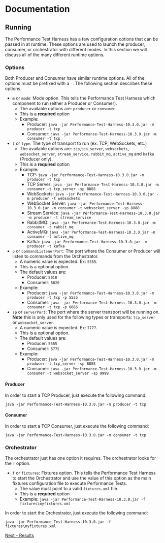 # Documentation

## Running

The Performance Test Harness has a few configuration options that can be passed in at runtime. These options are used to launch the producer, consumer, or orchestrator with different modes. In this section we will discuss all of the many different runtime options.

### Options

Both Producer and Consumer have similar runtime options. All of the options must be prefixed with a `-`. The following section describes these options.

- `m` or `mode`: Mode option. This tells the Performance Test Harness which component to run (either a Producer or Consumer).
  - The available options are: `producer` or `consumer`
  - This is a <b>required</b> option 
  - Example: 
    - Producer: `java -jar Performance-Test-Harness-10.3.0.jar -m producer -t tcp`
    - Consumer: `java -jar Performance-Test-Harness-10.3.0.jar -m consumer -t tcp`
- `t` or `type`: The type of transport to run (ex: TCP, WebSockets, etc.)
  - The available options are: `tcp`,`tcp_server`, `websockets`, `websocket_server`,  `stream_service`, `rabbit_mq`, `active_mq` and `kafka` (Producer only).
  - This is a <b>required</b> option
  - Example: 
    - TCP: `java -jar Performance-Test-Harness-10.3.0.jar -m producer -t tcp`
    - TCP Server: `java -jar Performance-Test-Harness-10.3.0.jar -m consumer -t tcp_server -sp 8888`
    - WebSockets: `java -jar Performance-Test-Harness-10.3.0.jar -m producer -t websockets`
    - WebSocket Server: `java -jar Performance-Test-Harness-10.3.0.jar -m consumer -t websocket_server -sp 8888`
    - Stream Service: `java -jar Performance-Test-Harness-10.3.0.jar -m producer -t stream_service`
    - RabbitMQ: `java -jar Performance-Test-Harness-10.3.0.jar -m consumer -t rabbit_mq`
    - ActiveMQ: `java -jar Performance-Test-Harness-10.3.0.jar -m consumer -t active_mq`
    - Kafka: `java -jar Performance-Test-Harness-10.3.0.jar -m producer -t kafka`
- `p` or `commandListenerPort`: The port where the Consumer or Producer will listen to commands from the Orchestrator.
  - A numeric value is expected. Ex: `5555`.
  - This is a optional option.  
  - The default values are:
    - Producer: `5010`
    - Consumer: `5020`
  - Example: 
    - Producer: `java -jar Performance-Test-Harness-10.3.0.jar -m producer -t tcp -p 5555`
    - Consumer: `java -jar Performance-Test-Harness-10.3.0.jar -m consumer -t tcp -p 6666`
- `sp` or `serverPort`: The port where the server transport will be running on. <b>Note</b> this is only used for the following types or transports: `tcp_server` or `websocket_server`.
  - A numeric value is expected. Ex: `7777`.
  - This is a optional option.  
  - The default values are:
    - Producer: `5665`
    - Consumer: `5775`
  - Example: 
    - Producer: `java -jar Performance-Test-Harness-10.3.0.jar -m producer -t tcp_server -sp 8888`
    - Consumer: `java -jar Performance-Test-Harness-10.3.0.jar -m consumer -t websocket_server -sp 9999`

#### Producer

In order to start a TCP Producer, just execute the following command:

`java -jar Performance-Test-Harness-10.3.0.jar -m producer -t tcp`

#### Consumer

In order to start a TCP Consumer, just execute the following command:

`java -jar Performance-Test-Harness-10.3.0.jar -m consumer -t tcp`

### Orchestrator

The orchestrator just has one option it requires. The orchestrator looks for the `f` option.
- `f` or `fixtures`: Fixtures option. This tells the Performance Test Harness to start the Orchestrator and use the value of this option as the main fixtures configuration file to execute Performance Tests.
  - The value must point to a valid `fixtures.xml` file.
  - This is a <b>required</b> option 
  - Example:  `java -jar Performance-Test-Harness-10.3.0.jar -f fixtures\myfixtures.xml`

In order to start the Orchestrator, just execute the following command:

`java -jar Performance-Test-Harness-10.3.0.jar -f fixtures\myfixtures.xml`

[Next - Results](4_results.md)
